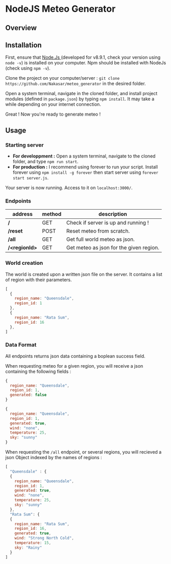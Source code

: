 NodeJS Meteo Generator
======================

Overview
--------

Installation
-----------
First, ensure that [Node.Js ](https://nodejs.org/en/) (developed for v8.9.1, check your version using `node -v`) is installed on your computer. Npm should be installed with NodeJs (check using `npm -v`).

Clone the project on your computer/server : `git clone https://github.com/Nakasar/meteo_generator` in the desired folder.

Open a system terminal, navigate in the cloned folder, and install project modules (defined in `package.json`) by typing `npm install`. It may take a while depending on your internet connection.

Great ! Now you're ready to generate meteo !

Usage
-----
### Starting server
* **For developpment :** Open a system terminal, navigate to the cloned folder, and type `npm run start`.
* **For production :** I recommend using forever to run your script. Install forever using `npm install -g forever` then start server using `forever start server.js`.

Your server is now running. Access to it on `localhost:3000/`.

### Endpoints
| address | method | description |
| ------- | ------ | ----------- |
| **/**   | GET    | Check if server is up and running ! |
| **/reset** | POST | Reset meteo from scratch. |
| **/all** | GET   | Get full world meteo as json. |
| **/\<regionId\>** | GET | Get meteo as json for the given region. |

### World creation
The world is created upon a written json file on the server. It contains a list of region with their parameters.
```javascript
[
  {
    region_name: "Queensdale",
    region_id: 1
  },
  {
    region_name: "Rata Sum",
    region_id: 16
  },
]
```

### Data Format
All endpoints returns json data containing a boplean success field.

When requesting meteo for a given region, you will receive a json containing the following fields :

```javascript
{
  region_name: "Queensdale",
  region_id: 1,
  generated: false
}
```

```javascript
{
  region_name: "Queensdale",
  region_id: 1,
  generated: true,
  wind: "none",
  temperature: 25,
  sky: "sunny"
}
```

When requesting the `/all` endpoint, or several regions, you will recieved a json Object indexed by the names of regions :
```javascript
[
  "Queensdale" : {
  {
    region_name: "Queensdale",
    region_id: 1,
    generated: true,
    wind: "none",
    temperature: 25,
    sky: "sunny"
  },
  "Rata Sum": {
  {
    region_name: "Rata Sum",
    region_id: 16,
    generated: true,
    wind: "Strong North Cold",
    temperature: 15,
    sky: "Rainy"
  }
]
```
